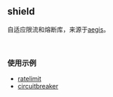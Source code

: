 ## shield

自适应限流和熔断库，来源于[aegis](https://github.com/go-kratos/aegis)。

<br>

### 使用示例

- [ratelimit](ratelimit/README.md)
- [circuitbreaker](circuitbreaker/README.md)
